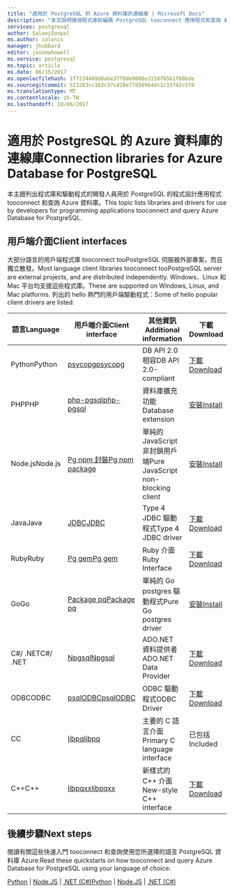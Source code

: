 ```yaml
---
title: "適用於 PostgreSQL 的 Azure 資料庫的連線庫 | Microsoft Docs"
description: "本文說明幾個程式庫和編碼 PostgreSQL tooconnect 應用程式和查詢 Azure 資料庫時，開發人員可以使用的驅動程式。"
services: postgresql
author: SaloniSonpal
ms.author: salonis
manager: jhubbard
editor: jasonwhowell
ms.service: postgresql
ms.topic: article
ms.date: 06/15/2017
ms.openlocfilehash: 1f7234499d8abe37f8de9008e3158765b1fb0bde
ms.sourcegitcommit: 523283cc1b3c37c428e77850964dc1c33742c5f0
ms.translationtype: MT
ms.contentlocale: zh-TW
ms.lasthandoff: 10/06/2017
---
```

# <a name="connection-libraries-for-azure-database-for-postgresql"></a><span data-ttu-id="2e607-103">適用於 PostgreSQL 的 Azure 資料庫的連線庫</span><span class="sxs-lookup"><span data-stu-id="2e607-103">Connection libraries for Azure Database for PostgreSQL</span></span>
<span data-ttu-id="2e607-104">本主題列出程式庫和驅動程式的開發人員用於 PostgreSQL 的程式設計應用程式 tooconnect 和查詢 Azure 資料庫。</span><span class="sxs-lookup"><span data-stu-id="2e607-104">This topic lists libraries and drivers for use by developers for programming applications tooconnect and query Azure Database for PostgreSQL.</span></span>

## <a name="client-interfaces"></a><span data-ttu-id="2e607-105">用戶端介面</span><span class="sxs-lookup"><span data-stu-id="2e607-105">Client interfaces</span></span>
<span data-ttu-id="2e607-106">大部分語言的用戶端程式庫 tooconnect tooPostgreSQL 伺服器外部專案，而且獨立散發。</span><span class="sxs-lookup"><span data-stu-id="2e607-106">Most language client libraries tooconnect tooPostgreSQL server are external projects, and are distributed independently.</span></span> <span data-ttu-id="2e607-107">Windows、Linux 和 Mac 平台均支援這些程式庫。</span><span class="sxs-lookup"><span data-stu-id="2e607-107">These are supported on Windows, Linux, and Mac platforms.</span></span> <span data-ttu-id="2e607-108">列出的 hello 熱門的用戶端驅動程式：</span><span class="sxs-lookup"><span data-stu-id="2e607-108">Some of hello popular client drivers are listed:</span></span>

| <span data-ttu-id="2e607-109">**語言**</span><span class="sxs-lookup"><span data-stu-id="2e607-109">**Language**</span></span> | <span data-ttu-id="2e607-110">**用戶端介面**</span><span class="sxs-lookup"><span data-stu-id="2e607-110">**Client interface**</span></span> | <span data-ttu-id="2e607-111">**其他資訊**</span><span class="sxs-lookup"><span data-stu-id="2e607-111">**Additional information**</span></span> | <span data-ttu-id="2e607-112">**下載**</span><span class="sxs-lookup"><span data-stu-id="2e607-112">**Download**</span></span> |
|--------------|----------------------------------------------------------------|-------------------------------------|--------------------------------------------------------------------|
| <span data-ttu-id="2e607-113">Python</span><span class="sxs-lookup"><span data-stu-id="2e607-113">Python</span></span> | [<span data-ttu-id="2e607-114">psycopg</span><span class="sxs-lookup"><span data-stu-id="2e607-114">psycopg</span></span>](http://initd.org/psycopg/) | <span data-ttu-id="2e607-115">DB API 2.0 相容</span><span class="sxs-lookup"><span data-stu-id="2e607-115">DB API 2.0-compliant</span></span> | [<span data-ttu-id="2e607-116">下載</span><span class="sxs-lookup"><span data-stu-id="2e607-116">Download</span></span>](http://initd.org/psycopg/download/) |
| <span data-ttu-id="2e607-117">PHP</span><span class="sxs-lookup"><span data-stu-id="2e607-117">PHP</span></span> | [<span data-ttu-id="2e607-118">php-pgsql</span><span class="sxs-lookup"><span data-stu-id="2e607-118">php-pgsql</span></span>](https://php.net/manual/en/book.pgsql.php) | <span data-ttu-id="2e607-119">資料庫擴充功能</span><span class="sxs-lookup"><span data-stu-id="2e607-119">Database extension</span></span> | [<span data-ttu-id="2e607-120">安裝</span><span class="sxs-lookup"><span data-stu-id="2e607-120">Install</span></span>](https://secure.php.net/manual/en/pgsql.installation.php) |
| <span data-ttu-id="2e607-121">Node.js</span><span class="sxs-lookup"><span data-stu-id="2e607-121">Node.js</span></span> | [<span data-ttu-id="2e607-122">Pg npm 封裝</span><span class="sxs-lookup"><span data-stu-id="2e607-122">Pg npm package</span></span>](https://www.npmjs.com/package/pg) | <span data-ttu-id="2e607-123">單純的 JavaScript 非封鎖用戶端</span><span class="sxs-lookup"><span data-stu-id="2e607-123">Pure JavaScript non-blocking client</span></span> | [<span data-ttu-id="2e607-124">安裝</span><span class="sxs-lookup"><span data-stu-id="2e607-124">Install</span></span>](https://www.npmjs.com/package/pg) |
| <span data-ttu-id="2e607-125">Java</span><span class="sxs-lookup"><span data-stu-id="2e607-125">Java</span></span> | [<span data-ttu-id="2e607-126">JDBC</span><span class="sxs-lookup"><span data-stu-id="2e607-126">JDBC</span></span>](http://jdbc.postgresql.org/) | <span data-ttu-id="2e607-127">Type 4 JDBC 驅動程式</span><span class="sxs-lookup"><span data-stu-id="2e607-127">Type 4 JDBC driver</span></span> | [<span data-ttu-id="2e607-128">下載</span><span class="sxs-lookup"><span data-stu-id="2e607-128">Download</span></span>](https://jdbc.postgresql.org/download.html)  |
| <span data-ttu-id="2e607-129">Ruby</span><span class="sxs-lookup"><span data-stu-id="2e607-129">Ruby</span></span> | [<span data-ttu-id="2e607-130">Pg gem</span><span class="sxs-lookup"><span data-stu-id="2e607-130">Pg gem</span></span>](https://deveiate.org/code/pg/) | <span data-ttu-id="2e607-131">Ruby 介面</span><span class="sxs-lookup"><span data-stu-id="2e607-131">Ruby Interface</span></span> | [<span data-ttu-id="2e607-132">下載</span><span class="sxs-lookup"><span data-stu-id="2e607-132">Download</span></span>](https://rubygems.org/downloads/pg-0.20.0.gem) |
| <span data-ttu-id="2e607-133">Go</span><span class="sxs-lookup"><span data-stu-id="2e607-133">Go</span></span> | [<span data-ttu-id="2e607-134">Package pq</span><span class="sxs-lookup"><span data-stu-id="2e607-134">Package pq</span></span>](https://godoc.org/github.com/lib/pq) | <span data-ttu-id="2e607-135">單純的 Go postgres 驅動程式</span><span class="sxs-lookup"><span data-stu-id="2e607-135">Pure Go postgres driver</span></span> | [<span data-ttu-id="2e607-136">安裝</span><span class="sxs-lookup"><span data-stu-id="2e607-136">Install</span></span>](https://github.com/lib/pq/blob/master/README.md) |
| <span data-ttu-id="2e607-137">C\#/ .NET</span><span class="sxs-lookup"><span data-stu-id="2e607-137">C\#/ .NET</span></span> | [<span data-ttu-id="2e607-138">Npgsql</span><span class="sxs-lookup"><span data-stu-id="2e607-138">Npgsql</span></span>](http://www.npgsql.org/) | <span data-ttu-id="2e607-139">ADO.NET 資料提供者</span><span class="sxs-lookup"><span data-stu-id="2e607-139">ADO.NET Data Provider</span></span> | [<span data-ttu-id="2e607-140">下載</span><span class="sxs-lookup"><span data-stu-id="2e607-140">Download</span></span>](https://www.microsoft.com/net/) |
| <span data-ttu-id="2e607-141">ODBC</span><span class="sxs-lookup"><span data-stu-id="2e607-141">ODBC</span></span> | [<span data-ttu-id="2e607-142">psqlODBC</span><span class="sxs-lookup"><span data-stu-id="2e607-142">psqlODBC</span></span>](https://odbc.postgresql.org/) | <span data-ttu-id="2e607-143">ODBC 驅動程式</span><span class="sxs-lookup"><span data-stu-id="2e607-143">ODBC Driver</span></span> | [<span data-ttu-id="2e607-144">下載</span><span class="sxs-lookup"><span data-stu-id="2e607-144">Download</span></span>](http://www.postgresql.org/ftp/odbc/versions/) |
| <span data-ttu-id="2e607-145">C</span><span class="sxs-lookup"><span data-stu-id="2e607-145">C</span></span> | [<span data-ttu-id="2e607-146">libpq</span><span class="sxs-lookup"><span data-stu-id="2e607-146">libpq</span></span>](https://www.postgresql.org/docs/9.6/static/libpq.html) | <span data-ttu-id="2e607-147">主要的 C 語言介面</span><span class="sxs-lookup"><span data-stu-id="2e607-147">Primary C language interface</span></span> | <span data-ttu-id="2e607-148">已包括</span><span class="sxs-lookup"><span data-stu-id="2e607-148">Included</span></span> |
| <span data-ttu-id="2e607-149">C++</span><span class="sxs-lookup"><span data-stu-id="2e607-149">C++</span></span> | [<span data-ttu-id="2e607-150">libpqxx</span><span class="sxs-lookup"><span data-stu-id="2e607-150">libpqxx</span></span>](http://pqxx.org/) | <span data-ttu-id="2e607-151">新樣式的 C++ 介面</span><span class="sxs-lookup"><span data-stu-id="2e607-151">New-style C++ interface</span></span> | [<span data-ttu-id="2e607-152">下載</span><span class="sxs-lookup"><span data-stu-id="2e607-152">Download</span></span>](http://pqxx.org/download/software/) |

## <a name="next-steps"></a><span data-ttu-id="2e607-153">後續步驟</span><span class="sxs-lookup"><span data-stu-id="2e607-153">Next steps</span></span>
<span data-ttu-id="2e607-154">閱讀有關這些快速入門 tooconnect 和查詢使用您所選擇的語言 PostgreSQL 資料庫 Azure:</span><span class="sxs-lookup"><span data-stu-id="2e607-154">Read these quickstarts on how tooconnect and query Azure Database for PostgreSQL using your language of choice:</span></span>

<span data-ttu-id="2e607-155">[Python](./connect-python.md) | [Node.JS](./connect-nodejs.md) | [.NET (C#)](./connect-csharp.md)</span><span class="sxs-lookup"><span data-stu-id="2e607-155">[Python](./connect-python.md) | [Node.JS](./connect-nodejs.md) | [.NET (C#)](./connect-csharp.md)</span></span>
